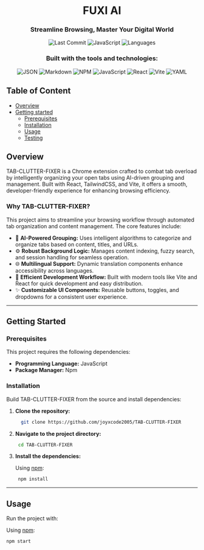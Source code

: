 <div align="center">

# FUXI AI

<h3>Streamline Browsing, Master Your Digital World</h3>

<p>
  <img src="https://img.shields.io/badge/last%20commit-today-00AEFF?style=for-the-badge&logo=git&logoColor=white" alt="Last Commit">
  <img src="https://img.shields.io/badge/javascript-98.1%25-F7DF1E?style=for-the-badge&logo=javascript&logoColor=black" alt="JavaScript">
  <img src="https://img.shields.io/badge/languages-3-blue?style=for-the-badge" alt="Languages">
</p>

<h3>Built with the tools and technologies:</h3>

<p>
  <img src="https://img.shields.io/badge/JSON-000000?style=for-the-badge&logo=json&logoColor=white" alt="JSON">
  <img src="https://img.shields.io/badge/Markdown-000000?style=for-the-badge&logo=markdown&logoColor=white" alt="Markdown">
  <img src="https://img.shields.io/badge/npm-CB3837?style=for-the-badge&logo=npm&logoColor=white" alt="NPM">
  <img src="https://img.shields.io/badge/JavaScript-F7DF1E?style=for-the-badge&logo=javascript&logoColor=black" alt="JavaScript">
  <img src="https://img.shields.io/badge/React-61DAFB?style=for-the-badge&logo=react&logoColor=black" alt="React">
  <img src="https://img.shields.io/badge/Vite-646CFF?style=for-the-badge&logo=vite&logoColor=white" alt="Vite">
  <img src="https://img.shields.io/badge/YAML-CB171E?style=for-the-badge&logo=yaml&logoColor=white" alt="YAML">
</p>

</div>

## Table of Content

- [Overview](#overview)
- [Getting started](#getting_started)
  - [Prerequisites](#prerequisites)
  - [Installation](#installaion)
  - [Usage](#usage)
  - [Testing](#testing)

## Overview

TAB-CLUTTER-FIXER is a Chrome extension crafted to combat tab overload by intelligently organizing your open tabs using AI-driven grouping and management. Built with React, TailwindCSS, and Vite, it offers a smooth, developer-friendly experience for enhancing browsing efficiency.

### Why TAB-CLUTTER-FIXER?

This project aims to streamline your browsing workflow through automated tab organization and content management. The core features include:

- 🧠 **AI-Powered Grouping:** Uses intelligent algorithms to categorize and organize tabs based on content, titles, and URLs.
- ⚙️ **Robust Background Logic:** Manages content indexing, fuzzy search, and session handling for seamless operation.
- 🌐 **Multilingual Support:** Dynamic translation components enhance accessibility across languages.
- 🚀 **Efficient Development Workflow:** Built with modern tools like Vite and React for quick development and easy distribution.
- ✨ **Customizable UI Components:** Reusable buttons, toggles, and dropdowns for a consistent user experience.

---

## Getting Started

### Prerequisites

This project requires the following dependencies:

- **Programming Language:** JavaScript
- **Package Manager:** Npm

### Installation

Build TAB-CLUTTER-FIXER from the source and install dependencies:

1.  **Clone the repository:**

    ```bash
      git clone https://github.com/joyxcode2005/TAB-CLUTTER-FIXER
    ```

2.  **Navigate to the project directory:**

    ```bash
     cd TAB-CLUTTER-FIXER
    ```

3.  **Install the dependencies:**

    Using [npm](https://www.npmjs.com/):

    ```bash
     npm install
    ```

---

## Usage

Run the project with:

Using [npm](https://www.npmjs.com/):

```bash
npm start
```

